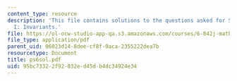 ```yaml
---
content_type: resource
description: 'This file contains solutions to the questions asked for State Machines
  I: Invariants.'
file: https://ol-ocw-studio-app-qa.s3.amazonaws.com/courses/6-042j-mathematics-for-computer-science-fall-2005/95bc73322f92032ed45db4dc34924e34_ps6sol.pdf
file_type: application/pdf
parent_uid: 06023d14-8dee-cf8f-0aca-2355222dea7b
resourcetype: Document
title: ps6sol.pdf
uid: 95bc7332-2f92-032e-d45d-b4dc34924e34
---
```

